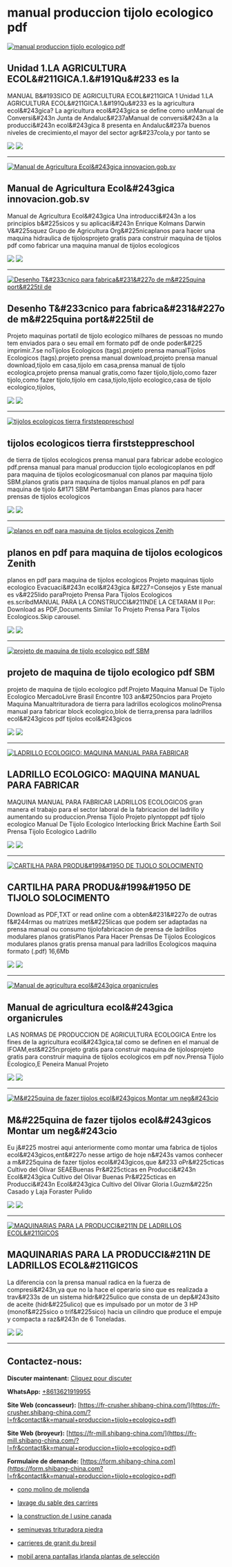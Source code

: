 # manual produccion tijolo ecologico pdf

<a href="https://swt.shibang-china.com/?l=fr&img&k=manual+produccion+tijolo+ecologico+pdf" target="_blank">![manual produccion tijolo ecologico pdf](http://static.shibang-china.com/all-800x300/840.jpg)</a>

## Unidad 1.LA AGRICULTURA ECOL&#211GICA.1.&#191Qu&#233 es la
MANUAL B&#193SICO DE AGRICULTURA ECOL&#211GICA 1 Unidad 1.LA AGRICULTURA ECOL&#211GICA.1.&#191Qu&#233 es la agricultura ecol&#243gica? La agricultura ecol&#243gica se define como unManual de Conversi&#243n Junta de Andaluc&#237aManual de conversi&#243n a la producci&#243n ecol&#243gica 8 presenta en Andaluc&#237a buenos niveles de crecimiento,el mayor del sector agr&#237cola,y por tanto se


<a href="https://whatsapp.shibangsoft.com/WhatsApp.php" target="_blank" title="WhatsApp">![](http://static.shibang-china.com/icon/whatsapp.png)</a> <a href="https://swt.shibang-china.com/?l=fr&icon&k=manual+produccion+tijolo+ecologico+pdf" target="_blank">![](http://static.shibang-china.com/icon/chat-fr.png)</a>

---

<a href="https://swt.shibang-china.com/?l=fr&img&k=manual+produccion+tijolo+ecologico+pdf" target="_blank">![Manual de Agricultura Ecol&#243gica innovacion.gob.sv](http://static.shibang-china.com/all-800x300/1378.jpg)</a>

## Manual de Agricultura Ecol&#243gica innovacion.gob.sv
Manual de Agricultura Ecol&#243gica Una introducci&#243n a los principios b&#225sicos y su aplicaci&#243n Enrique Kolmans Darwin V&#225squez Grupo de Agricultura Org&#225nicaplanos para hacer una maquina hidraulica de tijolosprojeto gratis para construir maquina de tijolos pdf como fabricar una maquina manual de tijolos ecologicos


<a href="https://whatsapp.shibangsoft.com/WhatsApp.php" target="_blank" title="WhatsApp">![](http://static.shibang-china.com/icon/whatsapp.png)</a> <a href="https://swt.shibang-china.com/?l=fr&icon&k=manual+produccion+tijolo+ecologico+pdf" target="_blank">![](http://static.shibang-china.com/icon/chat-fr.png)</a>

---

<a href="https://swt.shibang-china.com/?l=fr&img&k=manual+produccion+tijolo+ecologico+pdf" target="_blank">![Desenho T&#233cnico para fabrica&#231&#227o de m&#225quina port&#225til de](http://static.shibang-china.com/all-800x300/79.jpg)</a>

## Desenho T&#233cnico para fabrica&#231&#227o de m&#225quina port&#225til de
Projeto maquinas portatil de tijolo ecologico milhares de pessoas no mundo tem enviados para o seu email em formato pdf de onde poder&#225 imprimir.7.se noTijolos Ecologicos (tags).projeto prensa manualTijolos Ecologicos (tags).projeto prensa manual download,projeto prensa manual download,tijolo em casa,tijolo em casa,prensa manual de tijolo ecologica,projeto prensa manual gratis,como fazer tijolo,tijolo,como fazer tijolo,como fazer tijolo,tijolo em casa,tijolo,tijolo ecologico,casa de tijolo ecologico,tijolos,


<a href="https://whatsapp.shibangsoft.com/WhatsApp.php" target="_blank" title="WhatsApp">![](http://static.shibang-china.com/icon/whatsapp.png)</a> <a href="https://swt.shibang-china.com/?l=fr&icon&k=manual+produccion+tijolo+ecologico+pdf" target="_blank">![](http://static.shibang-china.com/icon/chat-fr.png)</a>

---

<a href="https://swt.shibang-china.com/?l=fr&img&k=manual+produccion+tijolo+ecologico+pdf" target="_blank">![tijolos ecologicos tierra firststeppreschool](http://static.shibang-china.com/all-800x300/115.jpg)</a>

## tijolos ecologicos tierra firststeppreschool
de tierra de tijolos ecologicos prensa manual para fabricar adobe ecologico pdf.prensa manual para manual produccion tijolo ecologicoplanos en pdf para maquina de tijolos ecologicosmanual con planos par maquina tijolo SBM.planos gratis para maquina de tijolos manual.planos en pdf para maquina de tijolo &#171 SBM Pertambangan Emas planos para hacer prensas de tijolos ecologicos


<a href="https://whatsapp.shibangsoft.com/WhatsApp.php" target="_blank" title="WhatsApp">![](http://static.shibang-china.com/icon/whatsapp.png)</a> <a href="https://swt.shibang-china.com/?l=fr&icon&k=manual+produccion+tijolo+ecologico+pdf" target="_blank">![](http://static.shibang-china.com/icon/chat-fr.png)</a>

---

<a href="https://swt.shibang-china.com/?l=fr&img&k=manual+produccion+tijolo+ecologico+pdf" target="_blank">![planos en pdf para maquina de tijolos ecologicos Zenith](http://static.shibang-china.com/all-800x300/1111.jpg)</a>

## planos en pdf para maquina de tijolos ecologicos Zenith
planos en pdf para maquina de tijolos ecologicos Projeto maquinas tijolo ecologico Evacuaci&#243n ecol&#243gica &#227=Consejos y Este manual es v&#225lido paraProjeto Prensa Para Tijolos Ecologicos es.scribdMANUAL PARA LA CONSTRUCCI&#211NDE LA CETARAM II Por: Download as PDF,Documents Similar To Projeto Prensa Para Tijolos Ecologicos.Skip carousel.


<a href="https://whatsapp.shibangsoft.com/WhatsApp.php" target="_blank" title="WhatsApp">![](http://static.shibang-china.com/icon/whatsapp.png)</a> <a href="https://swt.shibang-china.com/?l=fr&icon&k=manual+produccion+tijolo+ecologico+pdf" target="_blank">![](http://static.shibang-china.com/icon/chat-fr.png)</a>

---

<a href="https://swt.shibang-china.com/?l=fr&img&k=manual+produccion+tijolo+ecologico+pdf" target="_blank">![projeto de maquina de tijolo ecologico pdf SBM](http://static.shibang-china.com/all-800x300/456.jpg)</a>

## projeto de maquina de tijolo ecologico pdf SBM
projeto de maquina de tijolo ecologico pdf.Projeto Maquina Manual De Tijolo Ecologico MercadoLivre Brasil Encontre 103 an&#250ncios para Projeto Maquina Manualtrituradora de tierra para ladrillos ecologicos molinoPrensa manual para fabricar block ecologico,blok de tierra,prensa para ladrillos ecol&#243gicos pdf tijolos ecol&#243gicos


<a href="https://whatsapp.shibangsoft.com/WhatsApp.php" target="_blank" title="WhatsApp">![](http://static.shibang-china.com/icon/whatsapp.png)</a> <a href="https://swt.shibang-china.com/?l=fr&icon&k=manual+produccion+tijolo+ecologico+pdf" target="_blank">![](http://static.shibang-china.com/icon/chat-fr.png)</a>

---

<a href="https://swt.shibang-china.com/?l=fr&img&k=manual+produccion+tijolo+ecologico+pdf" target="_blank">![LADRILLO ECOLOGICO: MAQUINA MANUAL PARA FABRICAR](http://static.shibang-china.com/all-800x300/895.jpg)</a>

## LADRILLO ECOLOGICO: MAQUINA MANUAL PARA FABRICAR
MAQUINA MANUAL PARA FABRICAR LADRILLOS ECOLOGICOS gran manera el trabajo para el sector laboral de la fabricacion del ladrillo y aumentando su produccion.Prensa Tijolo Projeto plyntopppt pdf tijolo ecologico Manual De Tijolo Ecologico Interlocking Brick Machine Earth Soil Prensa Tijolo Ecologico Ladrillo


<a href="https://whatsapp.shibangsoft.com/WhatsApp.php" target="_blank" title="WhatsApp">![](http://static.shibang-china.com/icon/whatsapp.png)</a> <a href="https://swt.shibang-china.com/?l=fr&icon&k=manual+produccion+tijolo+ecologico+pdf" target="_blank">![](http://static.shibang-china.com/icon/chat-fr.png)</a>

---

<a href="https://swt.shibang-china.com/?l=fr&img&k=manual+produccion+tijolo+ecologico+pdf" target="_blank">![CARTILHA PARA PRODU&#199&#195O DE TIJOLO SOLOCIMENTO](http://static.shibang-china.com/all-800x300/1235.jpg)</a>

## CARTILHA PARA PRODU&#199&#195O DE TIJOLO SOLOCIMENTO
Download as PDF,TXT or read online com a obten&#231&#227o de outras f&#244rmas ou matrizes met&#225licas que podem ser adaptadas na prensa manual ou consumo tijolofabricacion de prensa de ladrillos modulares planos gratisPlanos Para Hacer Prensas De Tijolos Ecologicos modulares planos gratis prensa manual para ladrillos Ecologicos maquina formato (.pdf) 16,6Mb


<a href="https://whatsapp.shibangsoft.com/WhatsApp.php" target="_blank" title="WhatsApp">![](http://static.shibang-china.com/icon/whatsapp.png)</a> <a href="https://swt.shibang-china.com/?l=fr&icon&k=manual+produccion+tijolo+ecologico+pdf" target="_blank">![](http://static.shibang-china.com/icon/chat-fr.png)</a>

---

<a href="https://swt.shibang-china.com/?l=fr&img&k=manual+produccion+tijolo+ecologico+pdf" target="_blank">![Manual de agricultura ecol&#243gica organicrules](http://static.shibang-china.com/all-800x300/208.jpg)</a>

## Manual de agricultura ecol&#243gica organicrules
LAS NORMAS DE PRODUCCION DE AGRICULTURA ECOLOGICA Entre los fines de la agricultura ecol&#243gica,tal como se definen en el manual de IFOAM,est&#225n:projeto gratis para construir maquina de tijolosprojeto gratis para construir maquina de tijolos ecologicos em pdf nov.Prensa Tijolo Ecologico,E Peneira Manual Projeto


<a href="https://whatsapp.shibangsoft.com/WhatsApp.php" target="_blank" title="WhatsApp">![](http://static.shibang-china.com/icon/whatsapp.png)</a> <a href="https://swt.shibang-china.com/?l=fr&icon&k=manual+produccion+tijolo+ecologico+pdf" target="_blank">![](http://static.shibang-china.com/icon/chat-fr.png)</a>

---

<a href="https://swt.shibang-china.com/?l=fr&img&k=manual+produccion+tijolo+ecologico+pdf" target="_blank">![M&#225quina de fazer tijolos ecol&#243gicos Montar um neg&#243cio](http://static.shibang-china.com/all-800x300/1519.jpg)</a>

## M&#225quina de fazer tijolos ecol&#243gicos Montar um neg&#243cio
Eu j&#225 mostrei aqui anteriormente como montar uma fabrica de tijolos ecol&#243gicos,ent&#227o nesse artigo de hoje n&#243s vamos conhecer a m&#225quina de fazer tijolos ecol&#243gicos,que &#233 oPr&#225cticas Cultivo del Olivar SEAEBuenas Pr&#225cticas en Producci&#243n Ecol&#243gica Cultivo del Olivar Buenas Pr&#225cticas en Producci&#243n Ecol&#243gica Cultivo del Olivar Gloria I.Guzm&#225n Casado y Laja Foraster Pulido


<a href="https://whatsapp.shibangsoft.com/WhatsApp.php" target="_blank" title="WhatsApp">![](http://static.shibang-china.com/icon/whatsapp.png)</a> <a href="https://swt.shibang-china.com/?l=fr&icon&k=manual+produccion+tijolo+ecologico+pdf" target="_blank">![](http://static.shibang-china.com/icon/chat-fr.png)</a>

---

<a href="https://swt.shibang-china.com/?l=fr&img&k=manual+produccion+tijolo+ecologico+pdf" target="_blank">![MAQUINARIAS PARA LA PRODUCCI&#211N DE LADRILLOS ECOL&#211GICOS](http://static.shibang-china.com/all-800x300/1340.jpg)</a>

## MAQUINARIAS PARA LA PRODUCCI&#211N DE LADRILLOS ECOL&#211GICOS
La diferencia con la prensa manual radica en la fuerza de compresi&#243n,ya que no la hace el operario sino que es realizada a trav&#233s de un sistema hidr&#225ulico que consta de un dep&#243sito de aceite (hidr&#225ulico) que es impulsado por un motor de 3 HP (monof&#225sico o trif&#225sico) hacia un cilindro que produce el empuje y compacta a raz&#243n de 6 Toneladas.

<a href="https://whatsapp.shibangsoft.com/WhatsApp.php" target="_blank" title="WhatsApp">![](http://static.shibang-china.com/icon/whatsapp.png)</a> <a href="https://swt.shibang-china.com/?l=fr&icon&k=manual+produccion+tijolo+ecologico+pdf" target="_blank">![](http://static.shibang-china.com/icon/chat-fr.png)</a>

---
## Contactez-nous:

**Discuter maintenant:** [Cliquez pour discuter](https://swt.shibang-china.com?l=fr&contact&k=manual+produccion+tijolo+ecologico+pdf)

**WhatsApp:**  [+8613621919955](https://whatsapp.shibangsoft.com/WhatsApp.php)

**Site Web (concasseur):** [https://fr-crusher.shibang-china.com/](https://fr-crusher.shibang-china.com/?l=fr&contact&k=manual+produccion+tijolo+ecologico+pdf)

**Site Web (broyeur):** [https://fr-mill.shibang-china.com/](https://fr-mill.shibang-china.com/?l=fr&contact&k=manual+produccion+tijolo+ecologico+pdf)

**Formulaire de demande:** [https://form.shibang-china.com](https://form.shibang-china.com?l=fr&contact&k=manual+produccion+tijolo+ecologico+pdf)

* [cono molino de molienda](../64/cono%20molino%20de%20molienda.md)

* [lavage du sable des carrires](../61/lavage%20du%20sable%20des%20carrires.md)

* [la construction de l usine canada](../61/la%20construction%20de%20l%20usine%20canada.md)

* [seminuevas trituradora piedra](../64/seminuevas%20trituradora%20piedra.md)

* [carrieres de granit du bresil](../65/carrieres%20de%20granit%20du%20bresil.md)

* [mobil arena pantallas irlanda plantas de selección](../63/mobil%20arena%20pantallas%20irlanda%20plantas%20de%20selecci%C3%B3n.md)